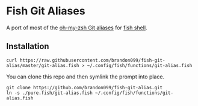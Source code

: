 # Fish Git Aliases

A port of most of the [oh-my-zsh Git aliases][ohmyzsh_git_aliases] for [fish shell][fish].

## Installation

```shell
curl https://raw.githubusercontent.com/brandon099/fish-git-alias/master/git-alias.fish > ~/.config/fish/functions/git-alias.fish
```

You can clone this repo and then symlink the prompt into place.

```shell
git clone https://github.com/brandon099/fish-git-alias.git
ln -s ./pure.fish/git-alias.fish ~/.config/fish/functions/git-alias.fish
```

[fish]: http://fishshell.com
[ohmyzsh_git_aliases]: https://github.com/robbyrussell/oh-my-zsh/blob/master/plugins/git/git.plugin.zsh
